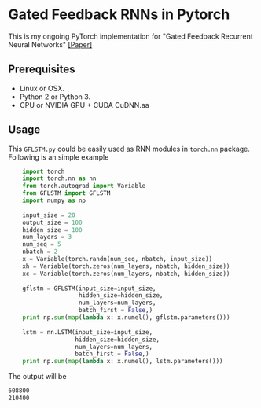 # Gated Feedback RNNs in Pytorch
This is my ongoing PyTorch implementation for "Gated Feedback Recurrent Neural Networks" [[Paper]](https://arxiv.org/abs/1502.02367v4)

## Prerequisites
- Linux or OSX.
- Python 2 or Python 3.
- CPU or NVIDIA GPU + CUDA CuDNN.aa

## Usage
This ```GFLSTM.py``` could be easily used as RNN modules in ```torch.nn``` package.
Following is an simple example
```python
    import torch
    import torch.nn as nn
    from torch.autograd import Variable
    from GFLSTM import GFLSTM
    import numpy as np
  
    input_size = 20
    output_size = 100
    hidden_size = 100
    num_layers = 3
    num_seq = 5
    nbatch = 2
    x = Variable(torch.randn(num_seq, nbatch, input_size))
    xh = Variable(torch.zeros(num_layers, nbatch, hidden_size))
    xc = Variable(torch.zeros(num_layers, nbatch, hidden_size))
    
    gflstm = GFLSTM(input_size=input_size,
                    hidden_size=hidden_size,
                    num_layers=num_layers,
                    batch_first = False,)
    print np.sum(map(lambda x: x.numel(), gflstm.parameters()))
    
    lstm = nn.LSTM(input_size=input_size,
                   hidden_size=hidden_size,
                   num_layers=num_layers,
                   batch_first = False,)
    print np.sum(map(lambda x: x.numel(), lstm.parameters()))
```
The output will be 
```bash
608800
210400
```
